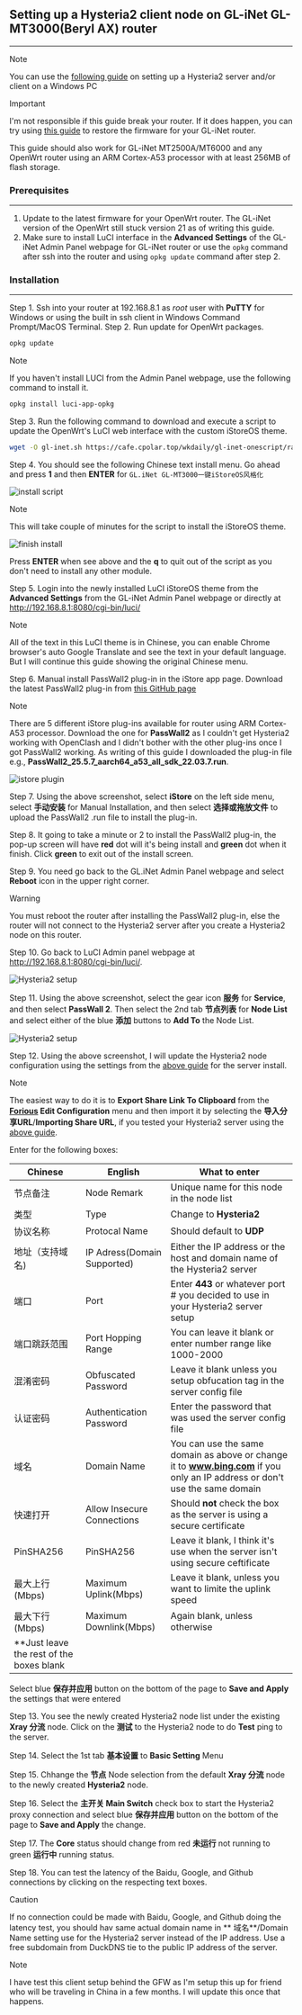 ## Setting up a Hysteria2 client node on GL-iNet GL-MT3000(Beryl AX) router
___

>[!NOTE]
>You can use the [following guide](https://cscot.pages.dev/2023/09/13/hysteria2-furious/) on setting up a Hysteria2 server and/or client on a Windows PC

>[!IMPORTANT]
> I'm not responsible if this guide break your router. If it does happen, you can try using [this guide](https://docs.gl-inet.com/router/en/3/tutorials/debrick/) to restore the firmware for your GL-iNet router.

This guide should also work for GL-iNet MT2500A/MT6000 and any OpenWrt router using an ARM Cortex-A53 processor with at least 256MB of flash storage.

### Prerequisites
___
1. Update to the latest firmware for your OpenWrt router. The GL-iNet version of the OpenWrt still stuck version 21 as of writing this guide.
2. Make sure to install LuCI interface in the **Advanced Settings** of the GL-iNet Admin Panel webpage for GL-iNet router or use the `opkg` command after ssh into the router and using `opkg update` command after step 2.

### Installation
___
Step 1. Ssh into your router at 192.168.8.1 as _root_ user with **PuTTY** for Windows or using the built in ssh client in Windows Command Prompt/MacOS Terminal.
Step 2. Run update for OpenWrt packages.

```bash
opkg update
```
> [!NOTE]
>If you haven't install LUCI from the Admin Panel webpage, use the following command to install it.
```bash
opkg install luci-app-opkg
```

Step 3. Run the following command to download and execute a script to update the OpenWrt's LuCI web interface with the custom iStoreOS theme.

```bash
wget -O gl-inet.sh https://cafe.cpolar.top/wkdaily/gl-inet-onescript/raw/branch/master/gl-inet.sh && chmod +x gl-inet.sh && ./gl-inet.sh
```
Step 4. You should see the following Chinese text install menu. Go ahead and press **1** and then **ENTER** for `GL.iNet GL-MT3000一键iStoreOS风格化`

![install script](https://github.com/nextrizon/Hysteria2/blob/main/gl-inet.png)

> [!NOTE]
>This will take couple of minutes for the script to install the iStoreOS theme.

![finish install](https://github.com/nextrizon/Hysteria2/blob/main/install-complete.png)

Press **ENTER** when see above and the **q** to quit out of the script as you don't need to install any other module.

Step 5. Login into the newly installed LuCI iStoreOS theme from the **Advanced Settings** from the GL-iNet Admin Panel webpage or directly at http://192.168.8.1:8080/cgi-bin/luci/

> [!NOTE]
>All of the text in this LuCI theme is in Chinese, you can enable Chrome browser's auto Google Translate and see the text in your default language.
>But I will continue this guide showing the original Chinese menu.

Step 6. Manual install PassWall2 plug-in in the iStore app page. Download the latest PassWall2 plug-in from [this GitHub page](https://github.com/AUK9527/Are-u-ok/tree/main/apps)
> [!NOTE]
>There are 5 different iStore plug-ins available for router using ARM Cortex-A53 processor. Download the one for **PassWall2** as I couldn't get Hysteria2 working with OpenClash and I didn't bother with the other plug-ins once I got PassWall2 working.
As writing of this guide I downloaded the plug-in file e.g., **PassWall2_25.5.7_aarch64_a53_all_sdk_22.03.7.run**.

![istore plugin](https://github.com/nextrizon/Hysteria2/blob/main/istore.png)

Step 7. Using the above screenshot, select **iStore** on the left side menu, select **手动安装** for Manual Installation, and then select **选择或拖放文件** to upload the PassWall2 .run file to install the plug-in.

Step 8. It going to take a minute or 2 to install the PassWall2 plug-in, the pop-up screen will have **red** dot will it's being install and **green** dot when it finish. Click **green** to exit out of the install screen.

Step 9. You need go back to the GL.iNet Admin Panel webpage and select **Reboot** icon in the upper right corner.

> [!WARNING]
> You must reboot the router after installing the PassWall2 plug-in, else the router will not connect to the Hysteria2 server after you create a Hysteria2 node on this router.

Step 10. Go back to LuCI Admin panel webpage at http://192.168.8.1:8080/cgi-bin/luci/.

![Hysteria2 setup](https://github.com/nextrizon/Hysteria2/blob/main/Hy2setup.png)

Step 11. Using the above screenshot, select the gear icon **服务** for **Service**, and then select **PassWall 2**. Then select the 2nd tab **节点列表** for **Node List** and select either of the blue **添加** buttons to **Add To** the Node List.

![Hysteria2 setup](https://github.com/nextrizon/Hysteria2/blob/main/Hy2node.png)

Step 12. Using the above screenshot, I will update the Hysteria2 node configuration using the settings from the [above guide](https://cscot.pages.dev/2023/09/13/hysteria2-furious/) for the server install.
> [!NOTE]
>The easiest way to do it is to **Export Share Link To Clipboard** from the **[Forious](https://github.com/LorenEteval/Furious/releases) Edit Configuration** menu and then import it by selecting the **导入分享URL**/**Importing Share URL**, if you tested your Hysteria2 server using the [above guide](https://cscot.pages.dev/2023/09/13/hysteria2-furious/).

Enter for the following boxes:

|Chinese|English|What to enter|
|-------|-------|-------------|
|节点备注|Node Remark|Unique name for this node in the node list|
|类型|Type|Change to **Hysteria2**|
|协议名称|Protocal Name|Should default to **UDP**|
|地址（支持域名)|IP Adress(Domain Supported)|Either the IP address or the host and domain name of the Hysteria2 server|
|端口|Port|Enter **443** or whatever port # you decided to use in your Hysteria2 server setup|
|端口跳跃范围|Port Hopping Range|You can leave it blank or enter number range like 1000-2000|
|混淆密码|Obfuscated Password|Leave it blank unless you setup obfucation tag in the server config file|
|认证密码|Authentication Password|Enter the password that was used the server config file|
|域名|Domain Name|You can use the same domain as above or change it to **www.bing.com** if you only an IP address or don't use the same domain|
|快速打开|Allow Insecure Connections|Should **not** check the box as the server is using a secure certificate|
|PinSHA256|PinSHA256|Leave it blank, I think it's use when the server isn't using secure ceftificate|
|最大上行(Mbps)|Maximum Uplink(Mbps)|Leave it blank, unless you want to limite the uplink speed|
|最大下行(Mbps)|Maximum Downlink(Mbps)|Again blank, unless otherwise|
|**Just leave the rest of the boxes blank|

Select blue **保存并应用** button on the bottom of the page to **Save and Apply** the settings that were entered

Step 13. You see the newly created Hysteria2 node list under the existing **Xray 分流** node. Click on the **测试** to the Hysteria2 node to do **Test** ping to the server.

Step 14. Select the 1st tab **基本设置** to **Basic Setting** Menu

Step 15. Chhange the **节点** Node selection from the default **Xray 分流** node to the newly created **Hysteria2** node.

Step 16. Select the **主开关 Main Switch** check box to start the Hysteria2 proxy connection and select blue **保存并应用** button on the bottom of the page to **Save and Apply** the change.

Step 17. The **Core** status should change from red **未运行** not running to green **运行中** running status.

Step 18. You can test the latency of the Baidu, Google, and Github connections by clicking on the respecting text boxes.

> [!CAUTION]
> If no connection could be made with Baidu, Google, and Github doing the latency test, you should hav same actual domain name in ** 域名**/Domain Name setting use for the Hysteria2 server instead of the IP address. Use a free subdomain from DuckDNS tie to the public IP address of the server.

> [!Note]
> I have test this client setup behind the GFW as I'm setup this up for friend who will be traveling in China in a few months. I will update this once that happens.


